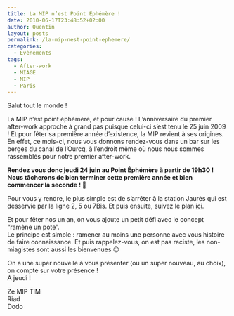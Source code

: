 ```yaml
---
title: La MIP n’est Point Éphémère !
date: 2010-06-17T23:48:52+02:00
author: Quentin
layout: posts
permalink: /la-mip-nest-point-ephemere/
categories:
  - Evènements
tags:
  - After-work
  - MIAGE
  - MIP
  - Paris
---
```

Salut tout le monde !

La MIP n&#8217;est point éphémère, et pour cause ! L&#8217;anniversaire du premier after-work approche à grand pas puisque celui-ci s&#8217;est tenu le 25 juin 2009 ! Et pour fêter sa première année d&#8217;existence, la MIP revient à ses origines. En effet, ce mois-ci, nous vous donnons rendez-vous dans un bar sur les berges du canal de l&#8217;Ourcq, à l&#8217;endroit même où nous nous sommes rassemblés pour notre premier after-work.

**Rendez vous donc jeudi 24 juin au Point Éphémère à partir de 19h30 ! Nous tâcherons de bien terminer cette première année et bien commencer la seconde ! 🙂**

Pour vous y rendre, le plus simple est de s&#8217;arrêter à la station Jaurès qui est desservie par la ligne 2, 5 ou 7Bis. Et puis ensuite, suivez le plan <a href="https://maps.google.fr/maps?q=Point+Eph%C3%A9m%C3%A8re,+186+Quai+de+Valmy,+75010+Paris&hl=fr&cd=1&ei=5PoYTP_dLeK7jAfv3qnmDg&ie=UTF8&view=map&cid=8337182441760522342&ved=0CFQQpQY&hq=Point+Eph%C3%A9m%C3%A8re,+186+Quai+de+Valmy,+75010+Paris&hnear=&z=16&iwloc=A" target="_blank">ici</a>.

Et pour fêter nos un an, on vous ajoute un petit défi avec le concept &#8220;ramène un pote&#8221;.  
Le principe est simple : ramener au moins une personne avec vous histoire de faire connaissance. Et puis rappelez-vous, on est pas raciste, les non-miagistes sont aussi les bienvenues 😉

On a une super nouvelle à vous présenter (ou un super nouveau, au choix), on compte sur votre présence !  
A jeudi !

Ze MIP TIM  
Riad  
Dodo
